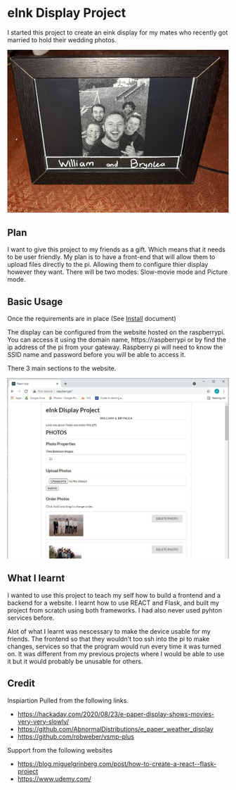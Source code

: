 # eInk Display Project

I started this project to create an eink display for my mates who recently got married to hold their wedding photos.

![eInk Display](https://github.com/SponTanious/eink_display_project/blob/master/Picture%20frame.jpg?raw=true)

## Plan
I want to give this project to my friends as a gift. Which means that it needs to be user friendly.
My plan is to have a front-end that will allow them to upload files directly to the pi. Allowing them to configure thier 
display however they want. There will be two modes: Slow-movie mode and Picture mode. 

## Basic Usage
Once the requirements are in place (See [Install](https://github.com/SponTanious/eink_display_project/blob/master/INSTALL.md) document)

The display can be configured from the website hosted on the raspberrypi. You can access it using the domain name, https://raspberrypi or by find the ip address of the pi from your gateway. Raspberry pi will need to know the SSID name and password before you will be able to access it.

There 3 main sections to the website.

![eInk Display](https://github.com/SponTanious/eink_display_project/blob/master/website.png?raw=true)

## What I learnt
I wanted to use this project to teach my self how to build a frontend and a backend for a website. 
I learnt how to use REACT and Flask, and built my project from scratch using both frameworks.
I had also never used pyhton services before.

Alot of what I learnt was nescessary to make the device usable for my friends. The frontend so that they wouldn't too ssh into the pi to make changes, services so that the program would run every time it was turned on. It was different from my previous projects where I would be able to use it but it would probably be unusable for others. 

## Credit
Inspiartion Pulled from the following links.
- https://hackaday.com/2020/08/23/e-paper-display-shows-movies-very-very-slowly/
- https://github.com/AbnormalDistributions/e_paper_weather_display
- https://github.com/robweber/vsmp-plus

Support from the following websites
- https://blog.miguelgrinberg.com/post/how-to-create-a-react--flask-project
- https://www.udemy.com/

